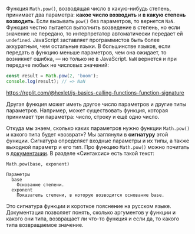
Функция `Math.pow()`, возводящая число в какую-нибудь степень, принимает два параметра: **какое число возводить** и **в какую степень возводить**. Если вызывать `pow()` без параметров, то вернется `NaN`. Функция честно пытается выполнить возведение в степень, но если значение не передано, то интерпретатор автоматически передает ей `undefined`. JavaScript заставляет программистов быть более аккуратным, чем остальные языки. В большинстве языков, если передать в функцию меньше параметров, чем она ожидает, то возникнет ошибка, — но только не в JavaScript. `NaN` вернется и при передаче любых не числовых значений:

```javascript
const result = Math.pow(2, 'boom');
console.log(result); // => NaN
```

https://replit.com/@hexlet/js-basics-calling-functions-function-signature

Другая функция может иметь другое число параметров и другие типы параметров. Например, может существовать функция, которая принимает три параметра: число, строку и ещё одно число.

Откуда мы знаем, сколько каких параметров нужно функции `Math.pow()` и какого типа будет «возврат»? Мы заглянули в **сигнатуру** этой функции. Сигнатура определяет входные параметры и их типы, а также выходной параметр и его тип. Про функцию `Math.pow()` можно почитать в [документации](https://developer.mozilla.org/ru/docs/Web/JavaScript/Reference/Global_Objects/Math/pow). В разделе «Синтаксис» есть такой текст:

```
Math.pow(base, exponent)

Параметры
  base
    Основание степени.
  exponent
    Показатель степени, в которую возводится основание base.
```

Это сигнатура функции и короткое пояснение на русском языке. Документация позволяет понять, сколько аргументов у функции и какого они типа, возвращает ли что-то функция и если да, то какого типа возвращаемое значение.
